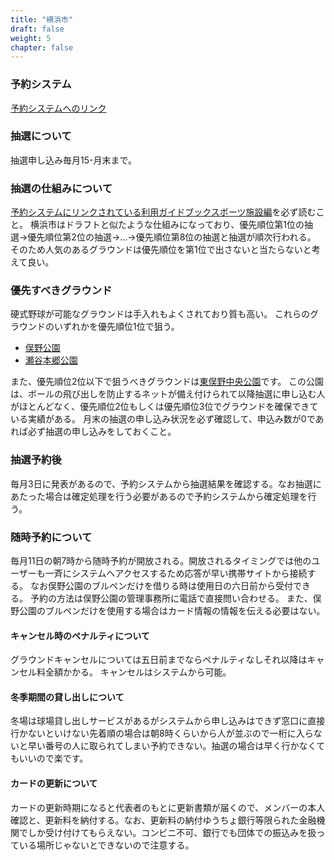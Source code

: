 ```yaml
---
title: "横浜市"
draft: false
weight: 5
chapter: false
---
```


### 予約システム

[予約システムへのリンク](https://yoyaku.city.yokohama.lg.jp/)

### 抽選について

抽選申し込み毎月15-月末まで。

### 抽選の仕組みについて

[予約システムにリンクされている利用ガイドブックスポーツ施設編](https://yoyaku.city.yokohama.lg.jp/)を必ず読むこと。
横浜市はドラフトと似たような仕組みになっており、優先順位第1位の抽選->優先順位第2位の抽選->...->優先順位第8位の抽選と抽選が順次行われる。
そのため人気のあるグラウンドは優先順位を第1位で出さないと当たらないと考えて良い。

### 優先すべきグラウンド

硬式野球が可能なグラウンドは手入れもよくされており質も高い。
これらのグラウンドのいずれかを優先順位1位で狙う。

- [俣野公園](https://www.hama-midorinokyokai.or.jp/park/matano/)
- [瀬谷本郷公園](https://seya-yokohamaueki.jp/)

また、優先順位2位以下で狙うべきグラウンドは[東俣野中央公園](https://midocomi.com/higasimatanocyuoupark.html)です。
この公園は、ボールの飛び出しを防止するネットが備え付けられて以降抽選に申し込む人がほとんどなく、優先順位2位もしくは優先順位3位でグラウンドを確保できている実績がある。
月末の抽選の申し込み状況を必ず確認して、申込み数が0であれば必ず抽選の申し込みをしておくこと。

### 抽選予約後

毎月3日に発表があるので、予約システムから抽選結果を確認する。なお抽選にあたった場合は確定処理を行う必要があるので予約システムから確定処理を行う。

### 随時予約について

毎月11日の朝7時から随時予約が開放される。開放されるタイミングでは他のユーザーも一斉にシステムへアクセスするため応答が早い携帯サイトから接続する。
なお俣野公園のブルペンだけを借りる時は使用日の六日前から受付できる。
予約の方法は俣野公園の管理事務所に電話で直接問い合わせる。
また、俣野公園のブルペンだけを使用する場合はカード情報の情報を伝える必要はない。

#### キャンセル時のペナルティについて

グラウンドキャンセルについては五日前までならペナルティなしそれ以降はキャンセル料全額かかる。
キャンセルはシステムから可能。

#### 冬季期間の貸し出しについて

冬場は球場貸し出しサービスがあるがシステムから申し込みはできず窓口に直接行かないといけない先着順の場合は朝8時くらいから人が並ぶので一桁に入らないと早い番号の人に取られてしまい予約できない。抽選の場合は早く行かなくてもいいので楽です。

#### カードの更新について

カードの更新時期になると代表者のもとに更新書類が届くので、メンバーの本人確認と、更新料を納付する。なお、更新料の納付ゆうちょ銀行等限られた金融機関でしか受け付けてもらえない。コンビニ不可、銀行でも団体での振込みを扱っている場所じゃないとできないので注意する。

